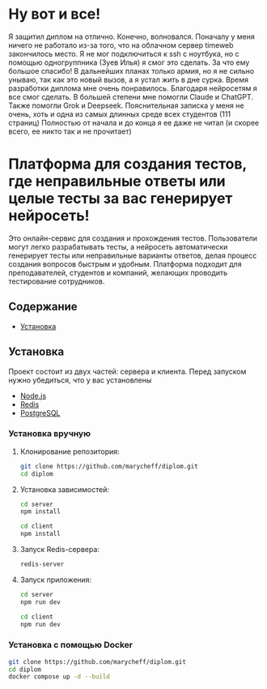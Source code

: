 # Ну вот и все!

Я защитил диплом на отлично. Конечно, волновался. Поначалу у меня ничего не работало из-за того, что на облачном сервер
timeweb закончилось место. Я не мог подключиться к ssh с ноутбука, но с помощью одногруппника (Зуев Илья) я смог это
сделать. За что ему большое спасибо! В дальнейших планах только армия, но я не сильно унываю, так как это новый вызов, а
я устал жить в дне сурка. Время разработки диплома мне очень понравилось. Благодаря нейросетям я все смог сделать. В
большей степени мне помогли Claude и ChatGPT. Также помогли Grok и Deepseek. Пояснительная записка у меня не очень, хоть и одна из самых длинных среде всех студентов (111 страниц)
Полностью от начала и до конца я ее даже не читал (и скорее всего, ее никто так и не прочитает)

# Платформа для создания тестов, где неправильные ответы или целые тесты за вас генерирует нейросеть!

Это онлайн-сервис для создания и прохождения тестов. Пользователи могут легко разрабатывать тесты, а нейросеть
автоматически генерирует тесты или неправильные варианты ответов, делая процесс создания вопросов быстрым и удобным.
Платформа подходит для преподавателей, студентов и компаний, желающих проводить тестирование сотрудников.

## Содержание

- [Установка](#установка)

## Установка

Проект состоит из двух частей: сервера и клиента. Перед запуском нужно убедиться, что у вас установлены

- [Node.js](https://nodejs.org/)
- [Redis](https://redis.io/)
- [PostgreSQL](https://www.postgresql.org/)

### Установка вручную

1. Клонирование репозитория:

   ```bash
   git clone https://github.com/marycheff/diplom.git
   cd diplom
   ```

2. Установка зависимостей:

   ```bash
   cd server
   npm install
   ```

   ```bash
   cd client
   npm install
   ```

3. Запуск Redis-сервера:

   ```bash
   redis-server
   ```

4. Запуск приложения:

   ```bash
   cd server
   npm run dev
   ```

   ```bash
   cd client
   npm run dev
   ```

### Установка с помощью Docker

```bash
git clone https://github.com/marycheff/diplom.git
cd diplom
docker compose up -d --build
```
